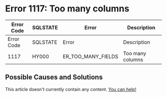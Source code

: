 
# Error 1117: Too many columns


| Error Code | SQLSTATE | Error | Description |
| --- | --- | --- | --- |
| Error Code | SQLSTATE | Error | Description |
| 1117 | HY000 | ER_TOO_MANY_FIELDS | Too many columns |




## Possible Causes and Solutions


This article doesn't currently contain any content. [You can help!](/en/writing-and-editing-knowledge-base-articles/)

